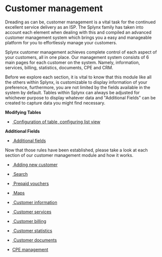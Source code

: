 Customer management
=========

Dreading as can be, customer management is a vital task for the continued excellent service delivery as an ISP.
The Splynx family has taken into account each element when dealing with this and compiled an advanced customer management system which brings you a easy and manageable platform for you to effortlessly manage your customers.

Splynx customer management achieves complete control of each aspect of your customers, all in one place. Our management system consists of 6 main pages for each customer on the system. Namely, information, services, billing, statistics, documents, CPE and CRM.


Before we explore each section, it is vital to know that this module like all the others within Splynx, is customizable to display information of your preference, furthermore, you are not limited by the fields available in the system by default.
Tables within Splynx can always be adjusted for whichever purpose to display whatever data and "Additional Fields" can be created to capture data you might find necessary.

**Modifying Tables**

* [ Configuration of table, configuring list view](customer_management/configuration_of_the_table/configuration_of_the_table.md)

**Additional Fields**

* [ Additional fields](customer_management/custom_additional_fields/custom_additional_fields.md)

Now that those rules have been established, please take a look at each section of our customer management module and how it works.

* [ Adding new customer](customer_management/add_new_customer/add_new_customer.md)

* [ Search](customer_management/search/search.md)

* [ Prepaid vouchers](customer_management/prepaid_vouchers/prepaid_vouchers.md)

* [ Maps](customer_management/maps/maps.md)

* [ Customer information](customer_management/customer_information/customer_information.md)

* [ Customer services](customer_management/customer_services/customer_services.md)

* [ Customer billing](customer_management/customer_billing/customer_billing.md)

* [ Customer statistics](customer_management/customer_statistics/customer_statistics.md)

* [ Customer documents](customer_management/customer_documents/customer_documents.md)

* [CPE management](customer_management/cpe_management/cpe_management.md)
